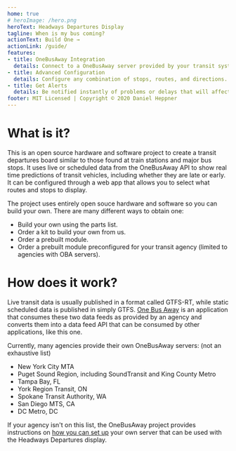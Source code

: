```yaml
---
home: true
# heroImage: /hero.png
heroText: Headways Departures Display
tagline: When is my bus coming?
actionText: Build One →
actionLink: /guide/
features:
- title: OneBusAway Integration
  details: Connect to a OneBusAway server provided by your transit system, or roll your own using their helpful guides! Works with live or scheduled data.
- title: Advanced Configuration
  details: Configure any combination of stops, routes, and directions. Configure automatic dimming when the lights are off. 
- title: Get Alerts
  details: Be notified instantly of problems or delays that will affect your trip. Exlamation points next to a trip notify you of potential disruptions.
footer: MIT Licensed | Copyright © 2020 Daniel Heppner
---
```

# What is it?
This is an open source hardware and software project to create a transit departures board similar to those found at train stations and major bus stops. It uses live or scheduled data from the OneBusAway API to show real time predictions of transit vehicles, including whether they are late or early. It can be configured through a web app that allows you to select what routes and stops to display. 

The project uses entirely open souce hardware and software so you can build your own. There are many different ways to obtain one:
- Build your own using the parts list.
- Order a kit to build your own from us.
- Order a prebuilt module.
- Order a prebuilt module preconfigured for your transit agency (limited to agencies with OBA servers). 

# How does it work?
Live transit data is usually published in a format called GTFS-RT, while static scheduled data is published in simply GTFS. [One Bus Away](https://onebusaway.org/) is an application that consumes these two data feeds as provided by an agency and converts them into a data feed API that can be consumed by other applications, like this one. 

Currently, many agencies provide their own OneBusAway servers: (not an exhaustive list)
- New York City MTA
- Puget Sound Region, including SoundTransit and King County Metro
- Tampa Bay, FL
- York Region Transit, ON
- Spokane Transit Authority, WA
- San Diego MTS, CA
- DC Metro, DC

If your agency isn't on this list, the OneBusAway project provides instructions on [how you can set up](https://github.com/OneBusAway/onebusaway/wiki/Running-Onebusaway) your own server that can be used with the Headways Departures display. 
